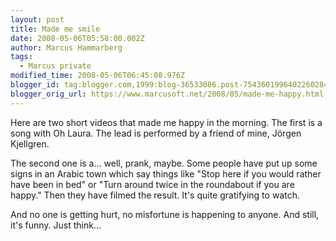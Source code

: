 ```yaml
---
layout: post
title: Made me smile
date: 2008-05-06T05:58:00.002Z
author: Marcus Hammarberg
tags:
  - Marcus private
modified_time: 2008-05-06T06:45:08.976Z
blogger_id: tag:blogger.com,1999:blog-36533086.post-7543601996402260284
blogger_orig_url: https://www.marcusoft.net/2008/05/made-me-happy.html
---
```


Here are two short videos that made me happy in the morning. The first is a song with Oh Laura. The lead is performed by a friend of mine, Jörgen Kjellgren.

The second one is a... well, prank, maybe. Some people have put up some signs in an Arabic town which say things like "Stop here if you would rather have been in bed" or "Turn around twice in the roundabout if you are happy." Then they have filmed the result. It's quite gratifying to watch.

And no one is getting hurt, no misfortune is happening to anyone. And still, it's funny. Just think...
